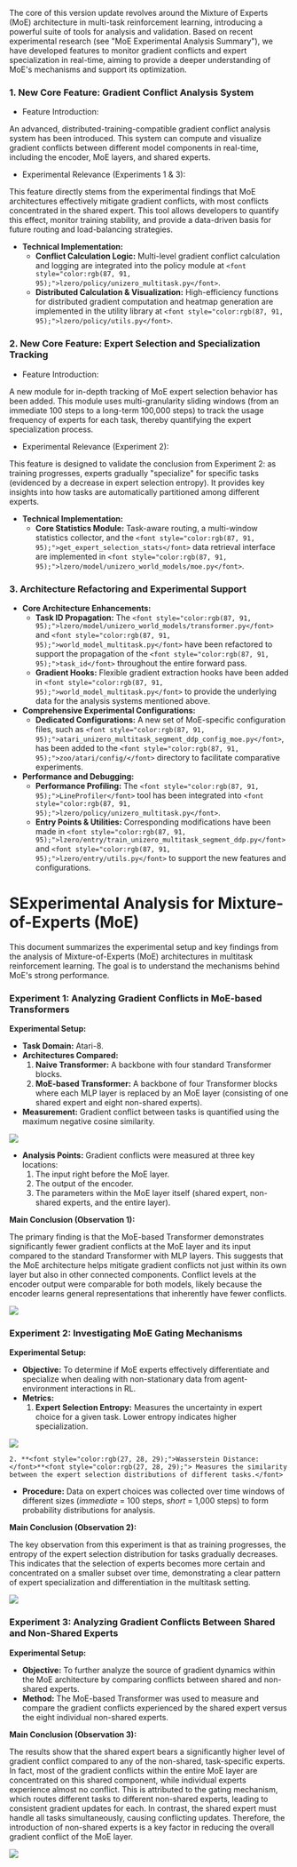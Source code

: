 <font style="color:rgb(27, 28, 29);">The core of this version update revolves around the Mixture of Experts (MoE) architecture in multi-task reinforcement learning, introducing a powerful suite of tools for analysis and validation. Based on recent experimental research (see "MoE Experimental Analysis Summary"), we have developed features to monitor gradient conflicts and expert specialization in real-time, aiming to provide a deeper understanding of MoE's mechanisms and support its optimization.</font>

### <font style="color:rgb(27, 28, 29);">1. New Core Feature: Gradient Conflict Analysis System</font>
+ <font style="color:rgb(27, 28, 29);">Feature Introduction:</font>

<font style="color:rgb(27, 28, 29);">An advanced, distributed-training-compatible gradient conflict analysis system has been introduced. This system can compute and visualize gradient conflicts between different model components in real-time, including the encoder, MoE layers, and shared experts.</font>

+ <font style="color:rgb(27, 28, 29);">Experimental Relevance (Experiments 1 & 3):</font>

<font style="color:rgb(27, 28, 29);">This feature directly stems from the experimental findings that MoE architectures effectively mitigate gradient conflicts, with most conflicts concentrated in the shared expert. This tool allows developers to quantify this effect, monitor training stability, and provide a data-driven basis for future routing and load-balancing strategies.</font>

+ **<font style="color:rgb(27, 28, 29);">Technical Implementation:</font>**
    - **<font style="color:rgb(27, 28, 29);">Conflict Calculation Logic:</font>**<font style="color:rgb(27, 28, 29);"> Multi-level gradient conflict calculation and logging are integrated into the policy module at </font>`<font style="color:rgb(87, 91, 95);">lzero/policy/unizero_multitask.py</font>`<font style="color:rgb(27, 28, 29);">.</font>
    - **<font style="color:rgb(27, 28, 29);">Distributed Calculation & Visualization:</font>**<font style="color:rgb(27, 28, 29);"> High-efficiency functions for distributed gradient computation and heatmap generation are implemented in the utility library at </font>`<font style="color:rgb(87, 91, 95);">lzero/policy/utils.py</font>`<font style="color:rgb(27, 28, 29);">.</font>

### <font style="color:rgb(27, 28, 29);">2. New Core Feature: Expert Selection and Specialization Tracking</font>
+ <font style="color:rgb(27, 28, 29);">Feature Introduction:</font>

<font style="color:rgb(27, 28, 29);">A new module for in-depth tracking of MoE expert selection behavior has been added. This module uses multi-granularity sliding windows (from an immediate 100 steps to a long-term 100,000 steps) to track the usage frequency of experts for each task, thereby quantifying the expert specialization process.</font>

+ <font style="color:rgb(27, 28, 29);">Experimental Relevance (Experiment 2):</font>

<font style="color:rgb(27, 28, 29);">This feature is designed to validate the conclusion from Experiment 2: as training progresses, experts gradually "specialize" for specific tasks (evidenced by a decrease in expert selection entropy). It provides key insights into how tasks are automatically partitioned among different experts.</font>

+ **<font style="color:rgb(27, 28, 29);">Technical Implementation:</font>**
    - **<font style="color:rgb(27, 28, 29);">Core Statistics Module:</font>**<font style="color:rgb(27, 28, 29);"> Task-aware routing, a multi-window statistics collector, and the </font>`<font style="color:rgb(87, 91, 95);">get_expert_selection_stats</font>`<font style="color:rgb(27, 28, 29);"> data retrieval interface are implemented in </font>`<font style="color:rgb(87, 91, 95);">lzero/model/unizero_world_models/moe.py</font>`<font style="color:rgb(27, 28, 29);">.</font>

### <font style="color:rgb(27, 28, 29);">3. Architecture Refactoring and Experimental Support</font>
+ **<font style="color:rgb(27, 28, 29);">Core Architecture Enhancements:</font>**
    - **<font style="color:rgb(27, 28, 29);">Task ID Propagation:</font>**<font style="color:rgb(27, 28, 29);"> The </font>`<font style="color:rgb(87, 91, 95);">lzero/model/unizero_world_models/transformer.py</font>`<font style="color:rgb(27, 28, 29);"> and </font>`<font style="color:rgb(87, 91, 95);">world_model_multitask.py</font>`<font style="color:rgb(27, 28, 29);"> have been refactored to support the propagation of the </font>`<font style="color:rgb(87, 91, 95);">task_id</font>`<font style="color:rgb(27, 28, 29);"> throughout the entire forward pass.</font>
    - **<font style="color:rgb(27, 28, 29);">Gradient Hooks:</font>**<font style="color:rgb(27, 28, 29);"> Flexible gradient extraction hooks have been added in </font>`<font style="color:rgb(87, 91, 95);">world_model_multitask.py</font>`<font style="color:rgb(27, 28, 29);"> to provide the underlying data for the analysis systems mentioned above.</font>
+ **<font style="color:rgb(27, 28, 29);">Comprehensive Experimental Configurations:</font>**
    - **<font style="color:rgb(27, 28, 29);">Dedicated Configurations:</font>**<font style="color:rgb(27, 28, 29);"> A new set of MoE-specific configuration files, such as </font>`<font style="color:rgb(87, 91, 95);">atari_unizero_multitask_segment_ddp_config_moe.py</font>`<font style="color:rgb(27, 28, 29);">, has been added to the </font>`<font style="color:rgb(87, 91, 95);">zoo/atari/config/</font>`<font style="color:rgb(27, 28, 29);"> directory to facilitate comparative experiments.</font>
+ **<font style="color:rgb(27, 28, 29);">Performance and Debugging:</font>**
    - **<font style="color:rgb(27, 28, 29);">Performance Profiling:</font>**<font style="color:rgb(27, 28, 29);"> The </font>`<font style="color:rgb(87, 91, 95);">LineProfiler</font>`<font style="color:rgb(27, 28, 29);"> tool has been integrated into </font>`<font style="color:rgb(87, 91, 95);">lzero/policy/unizero_multitask.py</font>`<font style="color:rgb(27, 28, 29);">.</font>
    - **<font style="color:rgb(27, 28, 29);">Entry Points & Utilities:</font>**<font style="color:rgb(27, 28, 29);"> Corresponding modifications have been made in </font>`<font style="color:rgb(87, 91, 95);">lzero/entry/train_unizero_multitask_segment_ddp.py</font>`<font style="color:rgb(27, 28, 29);"> and </font>`<font style="color:rgb(87, 91, 95);">lzero/entry/utils.py</font>`<font style="color:rgb(27, 28, 29);"> to support the new features and configurations.</font>

# <font style="color:rgb(27, 28, 29);">SExperimental Analysis for Mixture-of-Experts (MoE)</font>
<font style="color:rgb(27, 28, 29);">This document summarizes the experimental setup and key findings from the analysis of Mixture-of-Experts (MoE) architectures in multitask reinforcement learning. The goal is to understand the mechanisms behind MoE's strong performance.</font>

### <font style="color:rgb(27, 28, 29);">Experiment 1: Analyzing Gradient Conflicts in MoE-based Transformers</font>
**<font style="color:rgb(27, 28, 29);">Experimental Setup:</font>**

+ **<font style="color:rgb(27, 28, 29);">Task Domain:</font>**<font style="color:rgb(27, 28, 29);"> Atari-8.</font>
+ **<font style="color:rgb(27, 28, 29);">Architectures Compared:</font>**
    1. **<font style="color:rgb(27, 28, 29);">Naive Transformer:</font>**<font style="color:rgb(27, 28, 29);"> A backbone with four standard Transformer blocks.</font>
    2. **<font style="color:rgb(27, 28, 29);">MoE-based Transformer:</font>**<font style="color:rgb(27, 28, 29);"> A backbone of four Transformer blocks where each MLP layer is replaced by an MoE layer (consisting of one shared expert and eight non-shared experts).</font>
+ **<font style="color:rgb(27, 28, 29);">Measurement:</font>**<font style="color:rgb(27, 28, 29);"> Gradient conflict between tasks is quantified using the maximum negative cosine similarity.</font>

![](https://cdn.nlark.com/yuque/0/2025/png/22947362/1758900605706-2f47ce39-1eb5-471c-b2aa-9fe98cd6769c.png)

+ **<font style="color:rgb(27, 28, 29);">Analysis Points:</font>**<font style="color:rgb(27, 28, 29);"> Gradient conflicts were measured at three key locations:</font>
    1. <font style="color:rgb(27, 28, 29);">The input right before the MoE layer.</font>
    2. <font style="color:rgb(27, 28, 29);">The output of the encoder.</font>
    3. <font style="color:rgb(27, 28, 29);">The parameters within the MoE layer itself (shared expert, non-shared experts, and the entire layer).</font>

**<font style="color:rgb(27, 28, 29);">Main Conclusion (Observation 1):</font>**

<font style="color:rgb(27, 28, 29);">The primary finding is that the MoE-based Transformer demonstrates significantly fewer gradient conflicts at the MoE layer and its input compared to the standard Transformer with MLP layers. This suggests that the MoE architecture helps mitigate gradient conflicts not just within its own layer but also in other connected components. Conflict levels at the encoder output were comparable for both models, likely because the encoder learns general representations that inherently have fewer conflicts.</font>

![](https://cdn.nlark.com/yuque/0/2025/png/22947362/1758900622719-5b0f776e-8aff-4425-8087-19696ac514a3.png)

### <font style="color:rgb(27, 28, 29);">Experiment 2: Investigating MoE Gating Mechanisms</font>
**<font style="color:rgb(27, 28, 29);">Experimental Setup:</font>**

+ **<font style="color:rgb(27, 28, 29);">Objective:</font>**<font style="color:rgb(27, 28, 29);"> To determine if MoE experts effectively differentiate and specialize when dealing with non-stationary data from agent-environment interactions in RL.</font>
+ **<font style="color:rgb(27, 28, 29);">Metrics:</font>**
    1. **<font style="color:rgb(27, 28, 29);">Expert Selection Entropy:</font>**<font style="color:rgb(27, 28, 29);"> Measures the uncertainty in expert choice for a given task. Lower entropy indicates higher specialization.</font>

![](https://cdn.nlark.com/yuque/0/2025/png/22947362/1758900647827-9bdf07f5-bfea-4ae2-b728-6a053ae3c7da.png)

    2. **<font style="color:rgb(27, 28, 29);">Wasserstein Distance:</font>**<font style="color:rgb(27, 28, 29);"> Measures the similarity between the expert selection distributions of different tasks.</font>
+ **<font style="color:rgb(27, 28, 29);">Procedure:</font>**<font style="color:rgb(27, 28, 29);"> Data on expert choices was collected over time windows of different sizes (</font>_<font style="color:rgb(27, 28, 29);">immediate</font>_<font style="color:rgb(27, 28, 29);"> = 100 steps, </font>_<font style="color:rgb(27, 28, 29);">short</font>_<font style="color:rgb(27, 28, 29);"> = 1,000 steps) to form probability distributions for analysis.</font>

**<font style="color:rgb(27, 28, 29);">Main Conclusion (Observation 2):</font>**

<font style="color:rgb(27, 28, 29);">The key observation from this experiment is that as training progresses, the entropy of the expert selection distribution for tasks gradually decreases. This indicates that the selection of experts becomes more certain and concentrated on a smaller subset over time, demonstrating a clear pattern of expert specialization and differentiation in the multitask setting.</font>

![](https://cdn.nlark.com/yuque/0/2025/png/22947362/1758900661959-e19e904f-f1e3-4832-aa06-2ecf60d6e2b5.png)

### <font style="color:rgb(27, 28, 29);">Experiment 3: Analyzing Gradient Conflicts Between Shared and Non-Shared Experts</font>
**<font style="color:rgb(27, 28, 29);">Experimental Setup:</font>**

+ **<font style="color:rgb(27, 28, 29);">Objective:</font>**<font style="color:rgb(27, 28, 29);"> To further analyze the source of gradient dynamics within the MoE architecture by comparing conflicts between shared and non-shared experts.</font>
+ **<font style="color:rgb(27, 28, 29);">Method:</font>**<font style="color:rgb(27, 28, 29);"> The MoE-based Transformer was used to measure and compare the gradient conflicts experienced by the shared expert versus the eight individual non-shared experts.</font>

**<font style="color:rgb(27, 28, 29);">Main Conclusion (Observation 3):</font>**

<font style="color:rgb(27, 28, 29);">The results show that the shared expert bears a significantly higher level of gradient conflict compared to any of the non-shared, task-specific experts. In fact, most of the gradient conflicts within the entire MoE layer are concentrated on this shared component, while individual experts experience almost no conflict. This is attributed to the gating mechanism, which routes different tasks to different non-shared experts, leading to consistent gradient updates for each. In contrast, the shared expert must handle all tasks simultaneously, causing conflicting updates. Therefore, the introduction of non-shared experts is a key factor in reducing the overall gradient conflict of the MoE layer.</font>

![](https://cdn.nlark.com/yuque/0/2025/png/22947362/1758900675792-d0ee1bd7-5fba-4ee5-ad6d-c0d719c51823.png)


